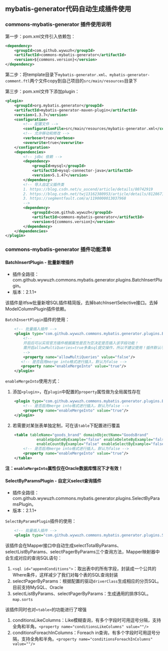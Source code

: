 ## mybatis-generator代码自动生成插件使用
### commons-mybatis-generator 插件使用说明
第一步：pom.xml文件引入依赖包：
```xml
<dependency>
    <groupId>com.github.wywuzh</groupId>
    <artifactId>commons-mybatis-generator</artifactId>
    <version>${commons.version}</version>
</dependency>
```

第二步：将template目录下`mybatis-generator.xml`、`mybatis-generator-comment.ftl`两个文件copy到自己项目的`src/main/resources`目录下

第三步：pom.xml文件下添加plugin：
```xml
<plugin>
    <groupId>org.mybatis.generator</groupId>
    <artifactId>mybatis-generator-maven-plugin</artifactId>
    <version>1.3.7</version>
    <configuration>
        <!-- 配置文件 -->
        <configurationFile>src/main/resources/mybatis-generator.xml</configurationFile>
        <!-- 允许移动和修改 -->
        <verbose>true</verbose>
        <overwrite>true</overwrite>
    </configuration>
    <dependencies>
        <!-- jdbc 依赖 -->
        <dependency>
            <groupId>mysql</groupId>
            <artifactId>mysql-connector-java</artifactId>
            <version>5.1.47</version>
        </dependency>
        <!-- 导入自定义插件类
        1. https://blog.csdn.net/u_ascend/article/details/80742919
        2. https://blog.csdn.net/twj13162380953/article/details/81286714
        3. https://segmentfault.com/a/1190000013037968
        -->
        <dependency>
            <groupId>com.github.wywuzh</groupId>
            <artifactId>commons-mybatis-generator</artifactId>
            <version>${commons.version}</version>
        </dependency>
    </dependencies>
</plugin>
```


### commons-mybatis-generator 插件功能清单
#### BatchInsertPlugin - 批量新增插件
* 插件全路径：com.github.wywuzh.commons.mybatis.generator.plugins.BatchInsertPlugin。
* 版本：2.1.1+

该插件是itfsw批量新增SQL插件精简版，去掉batchInsertSelective接口。去掉ModelColumnPlugin插件依赖。

`BatchInsertPlugin`插件的使用：
```xml
    <!-- 批量插入插件 -->
    <plugin type="com.github.wywuzh.commons.mybatis.generator.plugins.BatchInsertPlugin">
        <!--
        开启后可以实现官方插件根据属性是否为空决定是否插入该字段功能！
        需开启allowMultiQueries=true多条sql提交操作，所以不建议使用！插件默认不开启
        -->
        <property name="allowMultiQueries" value="false"/>
       <!-- 是否启用merge into格式进行插入，默认为false -->
       <property name="enableMergeInto" value="true"/>
    </plugin>
```

`enableMergeInto`使用方式：
1. 添加`<plugin>`，在`plugin`中配置的`property`属性做为全局属性存在
```xml
    <plugin type="com.github.wywuzh.commons.mybatis.generator.plugins.BatchInsertPlugin">
        <!-- 是否启用merge into格式进行插入，默认为false -->
        <property name="enableMergeInto" value="true"/>
    </plugin>
```

2. 若需要对某张表单独定制，可在该`table`下配置进行覆盖
```xml
    <table tableName="goods_brand" domainObjectName="GoodsBrand"
              enableUpdateByExample="false" enableDeleteByExample="false"
              enableCountByExample="false" enableSelectByExample="false" selectByExampleQueryId="false">
        <!-- 是否启用merge into格式进行插入，默认为false -->
        <property name="enableMergeInto" value="true"/>
    </table>
```
**注：`enableMergeInto`属性仅在Oracle数据库情况下才有效！**


#### SelectByParamsPlugin - 自定义select查询插件
* 插件全路径：com.github.wywuzh.commons.mybatis.generator.plugins.SelectByParamsPlugin。
* 版本：2.1.1+

`SelectByParamsPlugin`插件的使用：
```xml
    <!-- 批量插入插件 -->
    <plugin type="com.github.wywuzh.commons.mybatis.generator.plugins.SelectByParamsPlugin"></plugin>
```

该插件会在Mapper接口中自动生成selectTotalByParams、selectListByParams、selectPagerByParams三个查询方法，Mapper映射器中会生成对应的查询SQL语句：
1. `<sql id="appendConditions">`：取出表中的所有字段，封装成一个公共的Where条件，这样减少了我们对每个表的SQL查询封装
2. selectPagerByParams：根据配置的驱动`driverClass`生成相应的分页SQL。目前支持MySQL、Oracle
3. selectListByParams、selectPagerByParams：生成通用的排序SQL。`map.sorts`

该插件同时也对`<table>`的功能进行了增强
1. conditionsLikeColumns：Like模糊查询，有多个字段时可用逗号分隔，支持全角和半角。`<property name="conditionsLikeColumns" value=""/>`
2. conditionsForeachInColumns：Foreach in查询，有多个字段时可用逗号分隔，支持全角和半角。`<property name="conditionsForeachInColumns" value=""/>`
